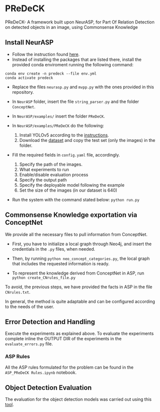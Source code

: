 # PReDeCK
PReDeCK- A framework built upon NeurASP, for Part Of Relation Detection on detected objects in an image, using Commonsense Knowledge 
<br>
## Install NeurASP
* Follow the instruction found [here](https://github.com/azreasoners/NeurASP/tree/master).
* Instead of installing the packages that are listed there, install the provided conda enviroment running the following command:
```
conda env create -n predeck --file env.yml
conda activate predeck
```
* Replace the files ```neurasp.py``` and ```mvpp.py``` with the ones provided in this repository. 

* In ```NeurASP``` folder, insert the file ```string_parser.py``` and the folder ```ConceptNet```.

* In ```NeurASP/examples/```  insert the folder ```PReDeCK```.

* In ```NeurASP/examples/PReDeCK``` do the following:
  1. Install YOLOv5 according to the [instructions](https://github.com/ultralytics/yolov5).
  2. Download the [dataset](https://universe.roboflow.com/pascalpart/pascal-part-fquij) and copy the test set (only the images) in the folder.

* Fill the required fields in  ```config.yaml``` file, accordingly. 
  1. Specify the path of the images.
  2. What experiments to run
  3. Enable/disable evaluation process
  4. Specify the output path
  5. Specify the deployable model following the example
  6. Set the size of the images (in our dataset is 640)


* Run the system with the command stated below:
```python run.py```

## Commonsense Knowledge exportation via ConceptNet

We provide all the necessary files to pull information from ConceptNet. 

* First, you have to initialize a local graph through Neo4j, and insert the credentials in the ```.py``` files, when needed.

* Then, by running ```python neo_concept_categories.py```, the local graph that includes the requested information is ready.

* To represent the knowledge derived from ConceptNet in ASP, run ```python create_CNrules_file.py```

To avoid, the previous steps, we have provided the facts in ASP in the file ```CNrules.txt```.

In general, the method is quite adaptable and can be configured according to the needs of the user.

## Error Detection and Handling

Execute the experiments as explained above. To evaluate the experiments complete inline the OUTPUT DIR of the experiments in the ```evaluate_errors.py``` file.

### ASP Rules

All the ASP rules formulated for the problem can be found in the ```ASP_PReDeCK Rules.ipynb``` notebook.

## Object Detection Evaluation

The evaluation for the object detection models was carried out using this [tool](https://github.com/rafaelpadilla/review_object_detection_metrics).
